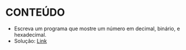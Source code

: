 # CONTEÚDO

- Escreva um programa que mostre um número em decimal, binário, e hexadecimal.
- Solução: [Link](https://play.golang.org/p/X7qm3aWSa6) 



